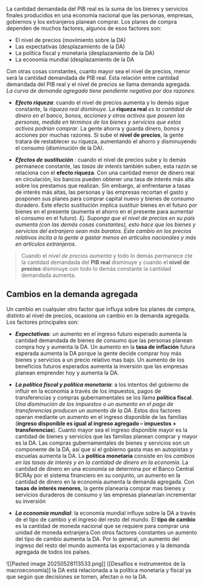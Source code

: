 La cantidad demandada del PIB real es la suma de los bienes y servicios finales producidos en una economía nacional que las personas, empresas, gobiernos y los extranjeros planean comprar. Los planes de compra dependen de muchos factores, algunos de esos factores son:

* El nivel de precios (movimiento sobre la DA)
* Las expectativas (desplazamiento de la DA)
* La política fiscal y monetaria (desplazamiento de la DA)
* La economía mundial (desplazamiento de la DA

Con otras cosas constantes, cuanto mayor sea el nivel de precios, menor será la cantidad demandada de PIB real. Esta relación entre cantidad demandada del PIB real y el nivel de precios se llama demanda agregada. *La curva de demanda agregada tiene pendiente negativa por dos razones*: 

* ***Efecto riqueza***: cuando el nivel de precios aumenta y lo demás sigue constante, la *riqueza real disminuye*. La **riqueza real** *es la cantidad de dinero en el banco, bonos, acciones y otros activos que poseen las personas, medida en términos de los bienes y servicios que estos activos podrían comprar*. La gente ahorra y guarda dinero, bonos y acciones por muchas razones. Si sube el **nivel de precios**, la gente tratara de restablecer su riqueza, aumentando el ahorro y disminuyendo el consumo (disminución de la DA).

* ***Efectos de sustitución*** : cuando el nivel de precios sube y lo demás permanece constante, las *tasas de interés* también suben, esta razón se relaciona con el **efecto riqueza**. Con una cantidad menor de dinero real en circulación, los bancos pueden obtener una tasa de interés más alta sobre los prestamos que realizan. Sin embargo, al enfrentarse a tasas de interés más altas, las personas y las empresas recortan el gasto y posponen sus planes para comprar capital nuevo y bienes de consumo duradero. Este efecto sustitución implica sustituir bienes en el futuro por bienes en el presente (aumenta el ahorro en el presente para aumentar el consumo en el futuro). *Ej. Suponga que el nivel de precios en su país aumenta (con las demás cosas constantes), esto hace que los bienes y servicios del extranjero sean más baratos. Este cambio en los precios relativos incita a la gente a gastar menos en artículos nacionales y más en artículos extranjeros.*

> Cuando el *nivel de precios aumenta* y todo lo demás permanece cte la cantidad demandada del **PIB real** disminuye y cuando el **nivel de precios** disminuye con todo lo demás constante la cantidad demandada aumenta.

## Cambios en la demanda agregada

Un cambio en cualquier otro factor que influya sobre los planes de compra, distinto al nivel de precios, ocasiona un cambio en la demanda agregada. Los factores principales son:

* ***Expectativas***: un aumento en el ingreso futuro esperado aumenta la cantidad demandada de bienes de consumo que las personas planean compra hoy y aumenta la DA. Un aumento en la **tasa de inflación** futura esperada aumenta la DA porque la gente decide comprar hoy más bienes y servicios a un precio relativo mas bajo. Un aumento de los beneficios futuros esperados aumenta la inversión que las empresas planean emprender hoy y aumenta la DA.

* ***La política fiscal y política monetaria***: a los intentos del gobierno de influir en la economía a través de los impuestos, pagos de transferencias y compras gubernamentales se los llama **política fiscal**. *Una disminución de los impuestos o un aumento en el pago de transferencias producen un aumento de la DA*. Estos dos factores operan mediante un aumento en el ingreso disponible de las familias (**ingreso disponible es igual al ingreso agregado – impuestos + transferencias**). Cuanto mayor sea el ingreso disponible mayor es la cantidad de bienes y servicios que las familias planean comprar y mayor es la DA. Las compras gubernamentales de bienes y servicios son un componente de la DA, así que si el gobierno gasta mas en autopistas y escuelas aumenta la DA. 
	La **política monetaria** consiste en los *cambios en las tasas de interés y en la cantidad de dinero en la economía*. La cantidad de dinero en una economía se determina por el Banco Central $\text{BCRA}$y por el sistema financiero en su conjunto, un aumento en la cantidad de dinero en la economía aumenta la demanda agregada. Con **tasas de interés menores**, la gente planearía comprar mas bienes y servicios duraderos de consumo y las empresas planearían incrementar su inversión
* ***La economía mundial***: la economía mundial influye sobre la DA a través de el tipo de cambio y el ingreso del resto del mundo. El **tipo de cambio** es la cantidad de moneda nacional que se requiere para comprar una unidad de moneda extranjera.Con otros factores constantes un aumento del tipo de cambio aumenta la DA. Por lo general, un aumento del ingreso del resto del mundo aumenta las exportaciones y la demanda agregada de todos los países.



![[Pasted image 20250528113533.png]]
[[Desafíos e instrumentos de la macroeconomía]] la DA está relacionada a la política monetaria y fiscal ya que según que decisiones se tomen, afectan o no la DA. 
